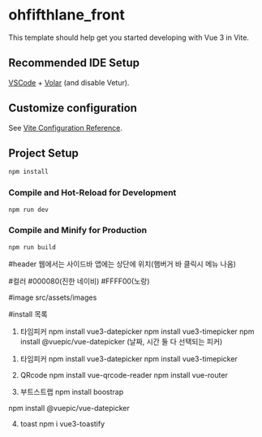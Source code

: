 # ohfifthlane_front

This template should help get you started developing with Vue 3 in Vite.

## Recommended IDE Setup

[VSCode](https://code.visualstudio.com/) + [Volar](https://marketplace.visualstudio.com/items?itemName=Vue.volar) (and disable Vetur).

## Customize configuration

See [Vite Configuration Reference](https://vite.dev/config/).

## Project Setup

```sh
npm install
```

### Compile and Hot-Reload for Development

```sh
npm run dev
```

### Compile and Minify for Production

```sh
npm run build
```

#header
웹에서는 사이드바
앱에는 상단에 위치(햄버거 바 클릭시 메뉴 나옴)

#컬러 #000080(진한 네이비) #FFFF00(노랑)

#image
src/assets/images

#install 목록
1) 타임피커
npm install vue3-datepicker
npm install vue3-timepicker
npm install @vuepic/vue-datepicker (날짜, 시간 둘 다 선택되는 피커)

1. 타임피커
   npm install vue3-datepicker
   npm install vue3-timepicker

2. QRcode
   npm install vue-qrcode-reader
   npm install vue-router

3. 부트스트랩
   npm install boostrap

npm install @vuepic/vue-datepicker

4. toast
   npm i vue3-toastify